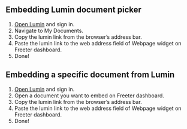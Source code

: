 ## Embedding Lumin document picker

1. <a href="{{ curItem.homeUrl|e }}" target="_blank">Open Lumin</a> and sign in.
2. Navigate to My Documents.
3. Copy the lumin link from the browser’s address bar.
4. Paste the lumin link to the web address field of Webpage widget on Freeter dashboard.
5. Done!

## Embedding a specific document from Lumin

1. <a href="{{ curItem.homeUrl|e }}" target="_blank">Open Lumin</a> and sign in.
2. Open a document you want to embed on Freeter dashboard.
3. Copy the lumin link from the browser’s address bar.
4. Paste the lumin link to the web address field of Webpage widget on Freeter dashboard.
5. Done!
